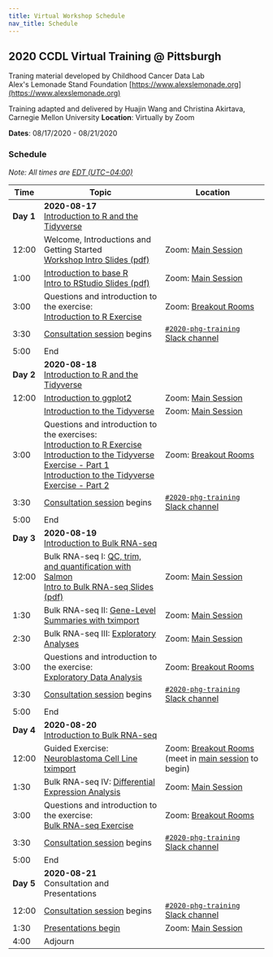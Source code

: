 ```yaml
---
title: Virtual Workshop Schedule
nav_title: Schedule
---
```



## 2020 CCDL Virtual Training @ Pittsburgh ##

Traning material developed by Childhood Cancer Data Lab <br/>
Alex's Lemonade Stand Foundation [https://www.alexslemonade.org](https://www.alexslemonade.org)

Training adapted and delivered by Huajin Wang and Christina Akirtava, Carnegie Mellon University
**Location**: Virtually by Zoom

**Dates**: 08/17/2020 - 08/21/2020

### Schedule ###
*Note: All times are [EDT (UTC−04:00)](https://www.timeanddate.com/time/zones/edt)*

| Time        | Topic                                          | Location |
|-------------|------------------------------------------------|----------|
| **Day 1**   | **2020-08-17** <br> [Introduction to R and the Tidyverse](https://github.com/AlexsLemonade/training-modules/blob/{{site.release_tag}}/intro-to-R-tidyverse/README.md)
| 12:00       | Welcome, Introductions and Getting Started <br> [Workshop Intro Slides (pdf)](../slides/2020-06-22_01_CCDL_Workshop_Intro.pdf) | Zoom: [Main Session](../virtual-setup/zoom-procedures.md#joining-a-zoom-call) |
| 1:00       | [Introduction to base R](https://htmlpreview.github.io/?https://github.com/AlexsLemonade/training-modules/blob/{{site.release_tag}}/intro-to-R-tidyverse/01-intro_to_base_R.nb.html) <br> [Intro to RStudio Slides (pdf)](../slides/2020-06-22_02_Intro_to_RStudio_Server.pdf) | Zoom: [Main Session](../virtual-setup/zoom-procedures.md#joining-a-zoom-call) |
| 3:00        | Questions and introduction to the exercise: <br> [Introduction to R Exercise](https://github.com/AlexsLemonade/training-modules/blob/{{site.release_tag}}/intro-to-R-tidyverse/01b-intro_to_base_R_exercise.Rmd) | Zoom: [Breakout Rooms](../virtual-setup/zoom-procedures.md#using-zoom-breakout-rooms) |
| 3:30 		 | [Consultation session](workshop-structure.md#consultation-sessions) begins | [`#2020-phg-training` Slack channel](../virtual-setup/slack-procedures.md#general-use) |
| 5:00        | End             | |
| **Day 2**   | **2020-08-18** <br> [Introduction to R and the Tidyverse](https://github.com/AlexsLemonade/training-modules/blob/{{site.release_tag}}/intro-to-R-tidyverse/README.md)      | |
| 12:00      | [Introduction to ggplot2](https://htmlpreview.github.io/?https://github.com/AlexsLemonade/training-modules/blob/{{site.release_tag}}/intro-to-R-tidyverse/02-intro_to_ggplot2.nb.html) | Zoom: [Main Session](../virtual-setup/zoom-procedures.md#joining-a-zoom-call) |
|             | [Introduction to the Tidyverse](https://htmlpreview.github.io/?https://github.com/AlexsLemonade/training-modules/blob/{{site.release_tag}}/intro-to-R-tidyverse/03-intro_to_tidyverse.nb.html) | Zoom: [Main Session](../virtual-setup/zoom-procedures.md#joining-a-zoom-call)
| 3:00        | Questions and introduction to the exercises: <br> [Introduction to R Exercise](https://github.com/AlexsLemonade/training-modules/blob/{{site.release_tag}}/intro-to-R-tidyverse/04a-intro_to_R_exercise.Rmd) <br> [Introduction to the Tidyverse Exercise - Part 1](https://github.com/AlexsLemonade/training-modules/blob/{{site.release_tag}}/intro-to-R-tidyverse/04b-intro_to_tidyverse_exercise-part-1.Rmd) <br> [Introduction to the Tidyverse Exercise - Part 2](https://github.com/AlexsLemonade/training-modules/blob/{{site.release_tag}}/intro-to-R-tidyverse/04c-intro_to_tidyverse_exercise-part-2.Rmd) | Zoom: [Breakout Rooms](../virtual-setup/zoom-procedures.md#using-zoom-breakout-rooms) |
| 3:30        | [Consultation session](workshop-structure.md#consultation-sessions) begins | [`#2020-phg-training` Slack channel](../virtual-setup/slack-procedures.md#general-use) |
| 5:00        | End             |
| **Day 3**   | **2020-08-19** <br> [Introduction to Bulk RNA-seq](https://github.com/AlexsLemonade/training-modules/blob/{{site.release_tag}}/RNA-seq/README.md) |
| 12:00       | Bulk RNA-seq I: [QC, trim, and quantification with Salmon](https://github.com/AlexsLemonade/training-modules/blob/{{site.release_tag}}/RNA-seq/01-qc_trim_quant.md) <br>  [Intro to Bulk RNA-seq  Slides (pdf)](../slides/2020-06-24_01_Intro_to_RNAseq.pdf)     | Zoom: [Main Session](../virtual-setup/zoom-procedures.md#joining-a-zoom-call)
| 1:30       | Bulk RNA-seq II: [Gene-Level Summaries with tximport](https://htmlpreview.github.io/?https://github.com/AlexsLemonade/training-modules/blob/{{site.release_tag}}/RNA-seq/02-gastric_cancer_tximport.nb.html) | Zoom: [Main Session](../virtual-setup/zoom-procedures.md#joining-a-zoom-call)
| 2:30        | Bulk RNA-seq III: [Exploratory Analyses](https://htmlpreview.github.io/?https://github.com/AlexsLemonade/training-modules/blob/{{site.release_tag}}/RNA-seq/03-gastric_cancer_exploratory.nb.html) |  Zoom: [Main Session](../virtual-setup/zoom-procedures.md#joining-a-zoom-call)
| 3:00        | Questions and introduction to the exercise: <br> [Exploratory Data Analysis](https://github.com/AlexsLemonade/training-modules/blob/{{site.release_tag}}/RNA-seq/03b-exploratory_data_analysis_exercise.Rmd) | Zoom: [Breakout Rooms](../virtual-setup/zoom-procedures.md#using-zoom-breakout-rooms) |
| 3:30        | [Consultation session](workshop-structure.md#consultation-sessions) begins | [`#2020-phg-training` Slack channel](../virtual-setup/slack-procedures.md#general-use) |
| 5:00        | End             |        
| **Day 4**   | **2020-08-20** <br> [Introduction to Bulk RNA-seq](https://github.com/AlexsLemonade/training-modules/blob/{{site.release_tag}}/RNA-seq/README.md) |
| 12:00       | Guided Exercise: [Neuroblastoma Cell Line tximport](https://github.com/AlexsLemonade/training-modules/blob/{{site.release_tag}}/RNA-seq/04-nb_cell_line_tximport.md) | Zoom: [Breakout Rooms](../virtual-setup/zoom-procedures.md#using-zoom-breakout-rooms) (meet in [main session](../virtual-setup/zoom-procedures.md#joining-a-zoom-call) to begin)
| 1:30        | Bulk RNA-seq IV: [Differential Expression Analysis](https://htmlpreview.github.io/?https://github.com/AlexsLemonade/training-modules/blob/{{site.release_tag}}/RNA-seq/05-nb_cell_line_DESeq2.nb.html)               | Zoom: [Main Session](../virtual-setup/zoom-procedures.md#joining-a-zoom-call) |
| 3:00        | Questions and introduction to the exercise: <br> [Bulk RNA-seq Exercise](https://github.com/AlexsLemonade/training-modules/blob/{{site.release_tag}}/RNA-seq/06-bulk_rnaseq_exercise.Rmd) | Zoom: [Breakout Rooms](../virtual-setup/zoom-procedures.md#using-zoom-breakout-rooms) |
| 3:30        | [Consultation session](workshop-structure.md#consultation-sessions) begins | [`#2020-phg-training` Slack channel](../virtual-setup/slack-procedures.md#general-use) |
| 5:00        | End             |
| **Day 5**   | **2020-08-21** <br> Consultation and Presentations |
| 12:00       | [Consultation session](workshop-structure.md#consultation-sessions) begins |  [`#2020-phg-training` Slack channel](../virtual-setup/slack-procedures.md#general-use) |
| 1:30        | [Presentations begin](workshop-structure.md#presentations) | Zoom: [Main Session](../virtual-setup/zoom-procedures.md#joining-a-zoom-call) |
| 4:00        | Adjourn   |
